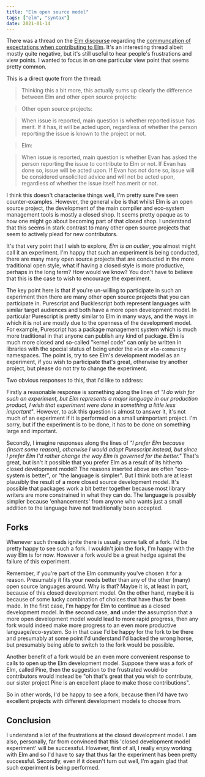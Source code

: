 ```yaml
---
title: "Elm open source model"
tags: ["elm", "syntax"]
date: 2021-01-14
---
```


There was a thread on the [Elm discourse](https://discourse.elm-lang.org/) regarding the [communcation of expectations when contributing to Elm](https://discourse.elm-lang.org/t/communicating-about-elm-contributions/6729/32). It's an interesting thread albeit mostly quite negative, but it's still useful to hear people's frustrations and view points. I wanted to focus in on one particular view point that seems pretty common.

This is a direct quote from the thread:

> Thinking this a bit more, this actually sums up clearly the difference between Elm and other open source projects:

> Other open source projects:

> When issue is reported, main question is whether reported issue has merit. If it has, it will be acted upon, regardless of whether the person reporting the issue is known to the project or not.

> Elm:

> When issue is reported, main question is whether Evan has asked the person reporting the issue to contribute to Elm or not. If Evan has done so, issue will be acted upon. If Evan has not done so, issue will be considered unsolicited advice and will not be acted upon, regardless of whether the issue itself has merit or not.

I think this doesn't characterise things well, I'm pretty sure I've seen counter-examples. However, the general vibe is that whilst Elm is an open source project, the development of the main compiler and eco-system management tools is mostly a closed shop. It seems pretty opaque as to how one might go about becoming part of that closed shop. I understand that this seems in stark contrast to many other open source projects that seem to actively plead for new contributors. 

It's that very point that I wish to explore, *Elm is an outlier*, you almost might call it an experiment. I'm happy that such an experiment is being conducted, there are many many open source projects that are conducted in the more traditional open style, what if having a closed style is more productive, perhaps in the long term? How would we know? You don't have to believe that this is the case to wish to encourage the experiment. 

The key point here is that if you're un-willing to participate in such an experiment then there are many other open source projects that you can participate in. Purescript and Bucklescript both represent languages with similar target audiences and both have a more open development model. In particular Purescript is pretty similar to Elm in many ways, and the ways in which it is not are mostly due to the openness of the development model. For example, Purescript has a package management system which is much more traditional in that anyone can publish any kind of package. Elm is much more closed and so-called "kernel code" can only be written in libraries with the special status of being under the `elm` or `elm-community` namespaces. The point is, try to see Elm's development model as an experiment, if you wish to participate that's great, otherwise try another project, but please do not try to change the experiment.

Two obvious responses to this, that I'd like to address:

Firstly a reasonable response is something along the lines of *"I do wish for such an experiment, but Elm represents a major language in our production product, I wish that experiment were done in something a little less important"*.  However, to ask this question is almost to answer it, it's not much of an experiment if it is performed on a small unimportant project. I'm sorry, but if the experiment is to be done, it has to be done on something large and important.

Secondly, I imagine responses along the lines of *"I prefer Elm because {insert some reason}, otherwise I would adopt Purescript instead, but since I prefer Elm I'd rather change the way Elm is governed for the better."* That's great, but isn't it possible that you prefer Elm as a result of its hitherto closed development model? The reasons inserted above are often "eco-system is better", or "the language is simpler". But I think both are at least plausibly the result of a more closed source development model. It's possible that packages work a bit better together because most library writers are more constrained in what they can do. The language is possibly simpler because 'enhancements' from anyone who wants just a small addition to the language have not traditionally been accepted.

## Forks

Whenever such threads ignite there is usually some talk of a fork. I'd be pretty happy to see such a fork. I wouldn't join the fork, I'm happy with the way Elm is for now. However a fork would be a great hedge against the failure of this experiment.

Remember, if you're part of the Elm community you've chosen it for a reason. Presumably it fits your needs better than any of the other (many) open source languages around. Why is that? Maybe it is, at least in part, because of this closed development model. On the other hand, maybe it is because of some lucky combination of choices that have thus far been made. In the first case, I'm happy for Elm to continue as a closed development model. In the second case, **and** under the assumption that a more open development model would lead to more rapid progress, then any fork would indeed make more progress to an even more productive language/eco-system. So in that case I'd be happy for the fork to be there and presumably at some point I'd understand I'd backed the wrong horse, but presumably being able to switch to the fork would be possible.


Another benefit of a fork would be an even more convenient response to calls to open up the Elm development model. Suppose there was a fork of Elm, called Pine, then the suggestion to the frustrated would-be contributors would instead be "oh that's great that you wish to contribute, our sister project Pine is an excellent place to make those contributions". 

So in other words, I'd be happy to see a fork, because then I'd have two excellent projects with different development models to choose from.



## Conclusion

I understand a lot of the frustrations at the closed development model. I am also, personally, far from convinced that this 'closed development model experiment' will be successful. However, first of all, I really enjoy working with Elm and so I'd have to say that thus far the experiment has been pretty successful. Secondly, even if it doesn't turn out well, I'm again glad that such experiment is being performed. 
